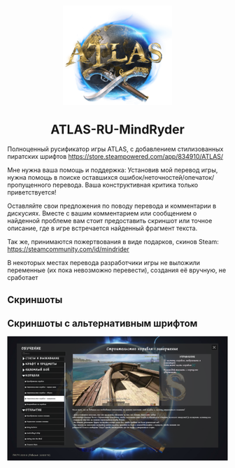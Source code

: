 <div align="center"><img src="https://github.com/mindryder/ATLAS-RU/raw/main/preview/atlas.png" width="250" alt="atlas game logo" align="center" style="max-width: 100%;">

# ATLAS-RU-MindRyder
</div>

Полноценный русификатор игры ATLAS, с добавлением стилизованных пиратских шрифтов
https://store.steampowered.com/app/834910/ATLAS/

Мне нужна ваша помощь и поддержка: 
Установив мой перевод игры, нужна помощь в поиске оставшихся ошибок/неточностей/опечаток/пропущенного перевода. Ваша конструктивная критика только приветствуется!

Оставляйте свои предложения по поводу перевода и комментарии в дискусиях. Вместе с вашим комментарием или сообщением о найденной проблеме вам стоит предоставить скриншот или точное описание, где в игре встречается найденный фрагмент текста.




Так же, принимаются пожертвования в виде подарков, скинов Steam:
https://steamcommunity.com/id/mindrider

В некоторых местах перевода разработчики игры не выложили переменные (их пока невозможно перевести), создания её вручную, не сработает

## Скриншоты

## Скриншоты с альтернативным шрифтом

![Альтернативный Шрифт](https://github.com/mindryder/ATLAS-RU/raw/main/preview/1.png)
